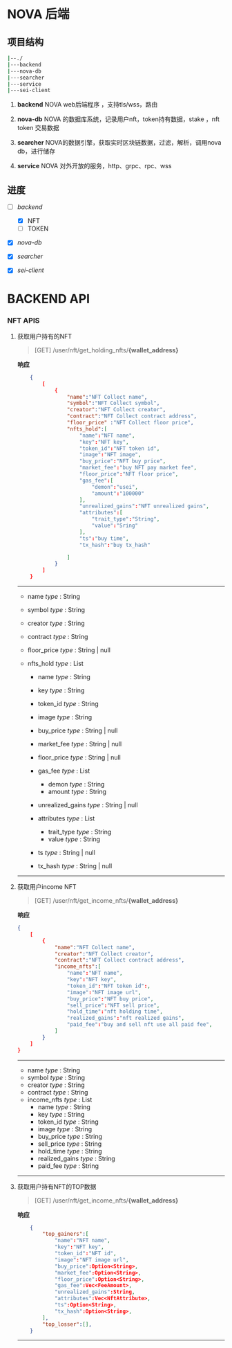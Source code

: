 # NOVA 后端

## 项目结构
```bash
|--./
|---backend
|---nova-db
|---searcher
|---service
|---sei-client

```


1. **backend**
    NOVA web后端程序 ，支持tls/wss，路由

1. **nova-db**
    NOVA 的数据库系统，记录用户nft，token持有数据，stake ，nft token 交易数据

1. **searcher**
    NOVA的数据引擎，获取实时区块链数据，过滤，解析，调用nova db，进行储存

1. **service**
    NOVA 对外开放的服务，http、grpc、rpc、wss

## 进度
- [ ] *backend*
    - [x] NFT
    - [ ] TOKEN
- [x] *nova-db*
- [x] *searcher*
- [x] *sei-client*


# BACKEND API
### NFT APIS

1. 获取用户持有的NFT
    > [GET]
    /user/nft/get_holding_nfts/**{wallet_address}**

    **响应**
    ```json
        {
            [
                {
                    "name":"NFT Collect name",
                    "symbol":"NFT Collect symbol",
                    "creator":"NFT Collect creator",
                    "contract":"NFT Collect contract address",
                    "floor_price" :"NFT Collect floor price",
                    "nfts_hold":[
                        "name":"NFT name",
                        "key":"NFT key",
                        "token_id":"NFT token id",
                        "image":"NFT image",
                        "buy_price":"NFT buy price",
                        "market_fee":"buy NFT pay market fee",
                        "floor_price":"NFT floor price",
                        "gas_fee":[
                            "demon":"usei",
                            "amount":"100000"
                        ],
                        "unrealized_gains":"NFT unrealized gains",
                        "attributes":[
                            "trait_type":"String",
                            "value":"Sring"
                        ],
                        "ts":"buy time",
                        "tx_hash":"buy tx_hash"

                    ]
                }
            ]
        }
    ```
    ---
    - name 
    *type* : String
    - symbol
    *type* : String
    - creator
    *type* : String
    - contract
    *type* : String
    - floor_price
    *type* : String | null
    - nfts_hold
    *type* : List
        
        - name
        *type* : String
        - key
        *type* : String
        - token_id 
        *type* : String
        - image 
        *type* : String
        - buy_price 
        *type* : String | null
        - market_fee
        *type* : String | null
        - floor_price
        *type* : String | null
        - gas_fee
        *type* : List
            - demon 
            *type* : String
            - amount
            *type* : String

         - unrealized_gains
         *type* : String | null
         - attributes
         *type* : List
            - trait_type
            *type* : String
            - value
            *type* : String

         - ts
         *type* : String | null
         - tx_hash
         *type* : String | null


    ---
 


1. 获取用户income NFT
    >[GET]
    /user/nft/get_income_nfts/**{wallet_address}**

    **响应**
    ```json
    {
        [
            {
                "name":"NFT Collect name",
                "creator":"NFT Collect creator",
                "contract":"NFT Collect contract address",
                "income_nfts":[
                    "name":"NFT name",
                    "key":"NFT key", 
                    "token_id":"NFT token id":,
                    "image":"NFT image url",
                    "buy_price":"NFT buy price",
                    "sell_price":"NFT sell price",
                    "hold_time":"nft holding time",
                    "realized_gains":"nft realized gains",
                    "paid_fee":"buy and sell nft use all paid fee",
                ]
            }
        ]
    }
    ```

    ---
    - name 
    *type* : String
    - symbol
    *type* : String
    - creator
    *type* : String
    - contract
    *type* : String
    - income_nfts
    *type* : List
        - name
        *type* : String
        - key 
        *type* : String
        - token_id
        *type* : String
        - image
        *type* : String
        - buy_price
        *type* : String
        - sell_price
        *type* : String
        - hold_time
        *type* : String
        - realized_gains
        *type* : String
        - paid_fee
        *type* : String

    ---

1. 获取用户持有NFT的TOP数据
    > [GET]
    /user/nft/get_income_nfts/**{wallet_address}**

    **响应**

    ```json
        {
            "top_gainers":[
                "name":"NFT name", 
                "key":"NFT key",
                "token_id":"NFT id",
                "image":"NFT image url",
                "buy_price":Option<String>,
                "market_fee":Option<String>,
                "floor_price":Option<String>,
                "gas_fee":Vec<FeeAmount>,
                "unrealized_gains":String,
                "attributes":Vec<NftAttribute>,
                "ts":Option<String>,
                "tx_hash":Option<String>,
            ],
            "top_losser":[],
        }
    ```

    ---


